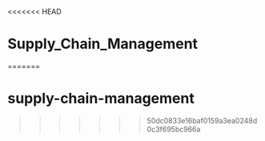 <<<<<<< HEAD
# Supply_Chain_Management
=======
# supply-chain-management
>>>>>>> 50dc0833e16baf0159a3ea0248d0c3f695bc966a
